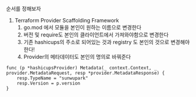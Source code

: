 순서를 정해보자

1. Terraform Provider Scaffolding Framework
	1. go.mod 에서 모듈을 본인이 원하는 이름으로 변경한다
	2. 버전 및 require도 본인의 클라이언트에서 가져와야함으로 변경한다
	3. 기존 hashicups의 주소로 되어있는 것과 registry 도 본인의 것으로 변경해야한다!
	4. Provider의 메타데이터도 본인의 명의로 바꿔준다

```
func (p *hashicupsProvider) Metadata(_ context.Context, _ provider.MetadataRequest, resp *provider.MetadataResponse) {
	resp.TypeName = "sunwupark"
	resp.Version = p.version
}
```

